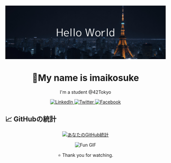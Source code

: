<!-- ヘッダー画像やバナー -->
<p align="center">
  <img src="./HelloWorld.png" alt="ヘッダー画像">
</p>

<!-- あなたの名前と役職 -->
<h1 align="center">🚀My name is imaikosuke</h1>
<p align="center">I'm a student @42Tokyo</p>

<!-- ソーシャルメディアのバッジ -->
<p align="center">
  <!-- LinkedIn -->
  <a href="https://www.linkedin.com/in/imaikosuke/">
    <img alt="LinkedIn" src="https://img.shields.io/badge/LinkedIn-black?style=flat&logo=linkedin">
  </a>
  <!-- Twitter -->
  <a href="https://twitter.com/imai_code">
    <img alt="Twitter" src="https://img.shields.io/badge/Twitter-black?style=flat&logo=twitter">
  </a>
  <!-- Facebook -->
  <a href="https://www.facebook.com/profile.php?id=61553206050572">
    <img alt="Facebook" src="https://img.shields.io/badge/Facebook-black?style=flat&logo=facebook">
  </a>
  
  <!-- 他のバッジがあればここに追加 -->
</p>

<!-- GitHubの統計 -->
## 📈 GitHubの統計

<p align="center">
  <a href="https://github.com/imaikosuke">
    <img src="https://github-readme-stats.vercel.app/api?username=imaikosuke&show_icons=true&theme=vue" alt="あなたのGitHub統計">
  </a>
</p>

<!-- フッター -->
<p align="center">
  <!-- GIFや画像などで装飾が可能 -->
  <img src="path_to_your_fun_gif.gif" width="50%" alt="Fun GIF">
</p>

<!-- 最後に、フッターとして感謝のメッセージなどを -->
<p align="center">⭐️ Thank you for watching.</p>
